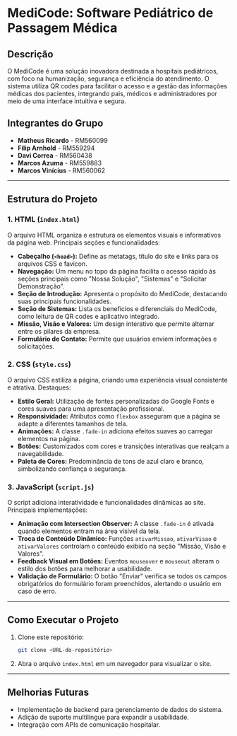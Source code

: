 # MediCode: Software Pediátrico de Passagem Médica

## Descrição
O MediCode é uma solução inovadora destinada a hospitais pediátricos, com foco na humanização, segurança e eficiência do atendimento. O sistema utiliza QR codes para facilitar o acesso e a gestão das informações médicas dos pacientes, integrando pais, médicos e administradores por meio de uma interface intuitiva e segura.

## Integrantes do Grupo
- **Matheus Ricardo** - RM560099
- **Filip Arnhold** - RM559294
- **Davi Correa** - RM560438
- **Marcos Azuma** - RM559883
- **Marcos Vinícius** - RM560062

---

## Estrutura do Projeto

### 1. **HTML (`index.html`)**
O arquivo HTML organiza e estrutura os elementos visuais e informativos da página web. Principais seções e funcionalidades:

- **Cabeçalho (`<head>`):** Define as metatags, título do site e links para os arquivos CSS e favicon.
- **Navegação:** Um menu no topo da página facilita o acesso rápido às seções principais como "Nossa Solução", "Sistemas" e "Solicitar Demonstração".
- **Seção de Introdução:** Apresenta o propósito do MediCode, destacando suas principais funcionalidades.
- **Seção de Sistemas:** Lista os benefícios e diferenciais do MediCode, como leitura de QR codes e aplicativo integrado.
- **Missão, Visão e Valores:** Um design interativo que permite alternar entre os pilares da empresa.
- **Formulário de Contato:** Permite que usuários enviem informações e solicitações.

### 2. **CSS (`style.css`)**
O arquivo CSS estiliza a página, criando uma experiência visual consistente e atrativa. Destaques:

- **Estilo Geral:** Utilização de fontes personalizadas do Google Fonts e cores suaves para uma apresentação profissional.
- **Responsividade:** Atributos como `flexbox` asseguram que a página se adapte a diferentes tamanhos de tela.
- **Animações:** A classe `.fade-in` adiciona efeitos suaves ao carregar elementos na página.
- **Botões:** Customizados com cores e transições interativas que realçam a navegabilidade.
- **Paleta de Cores:** Predominância de tons de azul claro e branco, simbolizando confiança e segurança.

### 3. **JavaScript (`script.js`)**
O script adiciona interatividade e funcionalidades dinâmicas ao site. Principais implementações:

- **Animação com Intersection Observer:** A classe `.fade-in` é ativada quando elementos entram na área visível da tela.
- **Troca de Conteúdo Dinâmico:** Funções `ativarMissao`, `ativarVisao` e `ativarValores` controlam o conteúdo exibido na seção "Missão, Visão e Valores".
- **Feedback Visual em Botões:** Eventos `mouseover` e `mouseout` alteram o estilo dos botões para melhorar a usabilidade.
- **Validação de Formulário:** O botão "Enviar" verifica se todos os campos obrigatórios do formulário foram preenchidos, alertando o usuário em caso de erro.

---

## Como Executar o Projeto
1. Clone este repositório:
   ```bash
   git clone <URL-do-repositório>
   ```
2. Abra o arquivo `index.html` em um navegador para visualizar o site.

---

## Melhorias Futuras
- Implementação de backend para gerenciamento de dados do sistema.
- Adição de suporte multilíngue para expandir a usabilidade.
- Integração com APIs de comunicação hospitalar.
